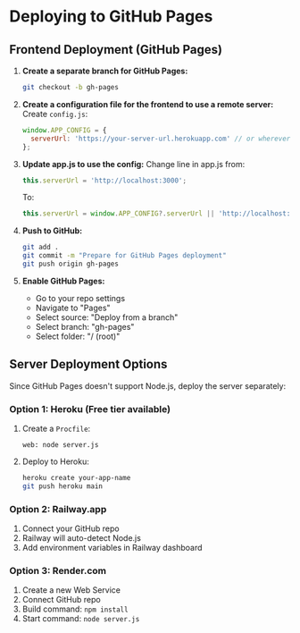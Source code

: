 # Deploying to GitHub Pages

## Frontend Deployment (GitHub Pages)

1. **Create a separate branch for GitHub Pages:**
   ```bash
   git checkout -b gh-pages
   ```

2. **Create a configuration file for the frontend to use a remote server:**
   Create `config.js`:
   ```javascript
   window.APP_CONFIG = {
     serverUrl: 'https://your-server-url.herokuapp.com' // or wherever you deploy the server
   };
   ```

3. **Update app.js to use the config:**
   Change line in app.js from:
   ```javascript
   this.serverUrl = 'http://localhost:3000';
   ```
   To:
   ```javascript
   this.serverUrl = window.APP_CONFIG?.serverUrl || 'http://localhost:3000';
   ```

4. **Push to GitHub:**
   ```bash
   git add .
   git commit -m "Prepare for GitHub Pages deployment"
   git push origin gh-pages
   ```

5. **Enable GitHub Pages:**
   - Go to your repo settings
   - Navigate to "Pages"
   - Select source: "Deploy from a branch"
   - Select branch: "gh-pages"
   - Select folder: "/ (root)"

## Server Deployment Options

Since GitHub Pages doesn't support Node.js, deploy the server separately:

### Option 1: Heroku (Free tier available)
1. Create a `Procfile`:
   ```
   web: node server.js
   ```

2. Deploy to Heroku:
   ```bash
   heroku create your-app-name
   git push heroku main
   ```

### Option 2: Railway.app
1. Connect your GitHub repo
2. Railway will auto-detect Node.js
3. Add environment variables in Railway dashboard

### Option 3: Render.com
1. Create a new Web Service
2. Connect GitHub repo
3. Build command: `npm install`
4. Start command: `node server.js`